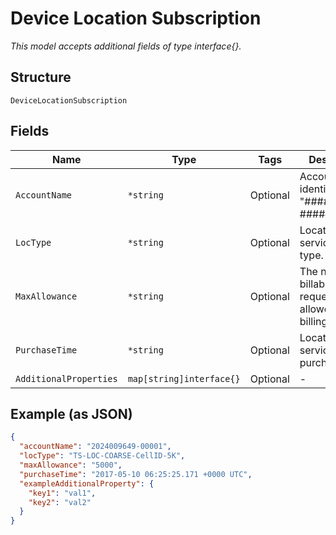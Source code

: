 
# Device Location Subscription

*This model accepts additional fields of type interface{}.*

## Structure

`DeviceLocationSubscription`

## Fields

| Name | Type | Tags | Description |
|  --- | --- | --- | --- |
| `AccountName` | `*string` | Optional | Account identifier in "##########-#####". |
| `LocType` | `*string` | Optional | Location service license type. |
| `MaxAllowance` | `*string` | Optional | The number of billable location requests allowed per billing cycle. |
| `PurchaseTime` | `*string` | Optional | Location service purchase time. |
| `AdditionalProperties` | `map[string]interface{}` | Optional | - |

## Example (as JSON)

```json
{
  "accountName": "2024009649-00001",
  "locType": "TS-LOC-COARSE-CellID-5K",
  "maxAllowance": "5000",
  "purchaseTime": "2017-05-10 06:25:25.171 +0000 UTC",
  "exampleAdditionalProperty": {
    "key1": "val1",
    "key2": "val2"
  }
}
```

